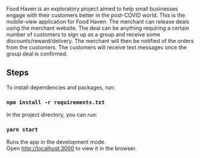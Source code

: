 Food Haven is an exploratory project aimed to help small businesses engage with their customers better in the post-COVID world.
This is the mobile-view application for Food Haven. The merchant can release deals using the merchant website. The deal can be anything requiring a certain number of customers to sign up as a group and receive some discounts/reward/delivery. The merchant will then be notified of the orders from the customers. The customers will receive text messages once the group deal is confirmed.

## Steps

To install dependencies and packages, run:

### `npm install -r requirements.txt`

In the project directory, you can run:

### `yarn start`

Runs the app in the development mode.<br />
Open [http://localhost:3000](http://localhost:3000) to view it in the browser.

